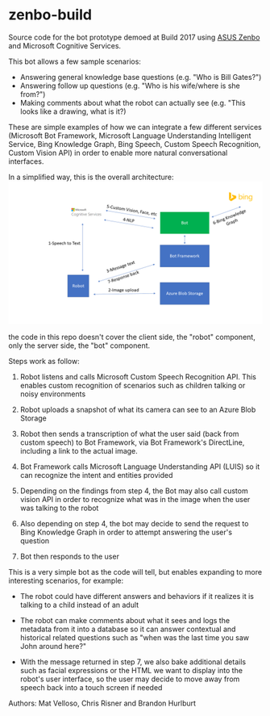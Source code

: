 # zenbo-build
Source code for the bot prototype demoed at Build 2017 using [ASUS Zenbo](http://zenbo.asus.com "ASUS Zenbo") and Microsoft Cognitive Services.

This bot allows a few sample scenarios:



- Answering general knowledge base questions (e.g. "Who is Bill Gates?")
- Answering follow up questions (e.g. "Who is his wife/where is she from?")
- Making comments about what the robot can actually see (e.g. "This looks like a drawing, what is it?)

 
These are simple examples of how we can integrate a few different services (Microsoft Bot Framework, Microsoft Language Understanding Intelligent Service, Bing Knowledge Graph, Bing Speech, Custom Speech Recognition, Custom Vision API) in order to enable more natural conversational interfaces.

In a simplified way, this is the overall architecture:
![](./docs/bot-architecture.png)

the code in this repo doesn't cover the client side, the "robot" component, only the server side, the "bot" component.

Steps work as follow:

1. Robot listens and calls Microsoft Custom Speech Recognition API. This enables custom recognition of scenarios such as children talking or noisy environments

2. Robot uploads a snapshot of what its camera can see to an Azure Blob Storage

3. Robot then sends a transcription of what the user said (back from custom speech) to Bot Framework, via Bot Framework's DirectLine, including a link to the actual image.

4. Bot Framework calls Microsoft Language Understanding API (LUIS) so it can recognize the intent and entities provided

5. Depending on the findings from step 4, the Bot may also call custom vision API in order to recognize what was in the image when the user was talking to the robot

6. Also depending on step 4, the bot may decide to send the request to Bing Knowledge Graph in order to attempt answering the user's question

7. Bot then responds to the user

This is a very simple bot as the code will tell, but enables expanding to more interesting scenarios, for example:



- The robot could have different answers and behaviors if it realizes it is talking to a child instead of an adult

- The robot can make comments about what it sees and logs the metadata from it into a database so it can answer contextual and historical related questions such as "when was the last time you saw John around here?"

- With the message returned in step 7, we also bake additional details such as facial expressions or the HTML we want to display into the robot's user interface, so the user may decide to move away from speech back into a touch screen if needed

Authors: Mat Velloso, Chris Risner and Brandon Hurlburt 
